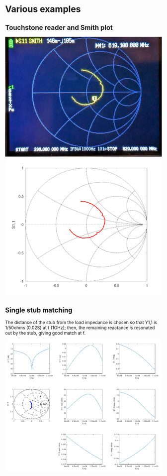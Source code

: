 # Various examples

## Touchstone reader and Smith plot


![touchstonereadvna](touchstonereadvna.jpg)
![generated](touchstonesmithgenerated.png)

## Single stub matching

The distance of the stub from the load impedance is chosen so that Y1,1 is 1/50ohms (0.02S) at f (1GHz); then, the remaining reactance is resonated out by the stub, giving good match at f.

![singlestubmatch](singlestubmatch2.png)

